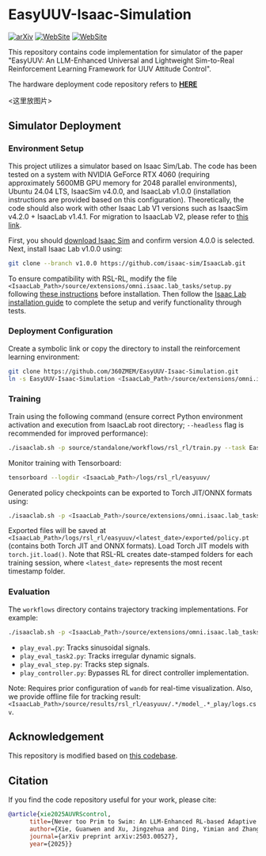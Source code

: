 # EasyUUV-Isaac-Simulation

[![arXiv](https://img.shields.io/badge/arXiv-2503.00527-b31b1b.svg)](https://arxiv.org/abs/2503.00527)  [![WebSite](https://img.shields.io/badge/Github_Page-Supp_Material-77DDFF.svg)](https://360zmem.github.io/AUV-RSControl/) [![WebSite](https://img.shields.io/github/last-commit/360ZMEM/AUV-RSControl-Code?color=green)](https://360zmem.github.io/AUV-RSControl-Code)

This repository contains code implementation for simulator of the paper "EasyUUV: An LLM-Enhanced Universal and Lightweight Sim-to-Real Reinforcement Learning Framework for UUV Attitude Control".

The hardware deployment code repository refers to [**HERE**](https://github.com/360ZMEM/EasyUUV-UUV-Deploy)

<这里放图片>

## Simulator Deployment

### Environment Setup

This project utilizes a simulator based on Isaac Sim/Lab. The code has been tested on a system with NVIDIA GeForce RTX 4060 (requiring approximately 5600MB GPU memory for 2048 parallel environments), Ubuntu 24.04 LTS, IsaacSim v4.0.0, and IsaacLab v1.0.0 (installation instructions are provided based on this configuration). Theoretically, the code should also work with other Isaac Lab V1 versions such as IsaacSim v4.2.0 + IsaacLab v1.4.1. For migration to IsaacLab V2, please refer to [this link](https://isaac-sim.github.io/IsaacLab/main/source/refs/migration.html).

First, you should [download Isaac Sim](https://docs.isaacsim.omniverse.nvidia.com/4.5.0/installation/download.html) and confirm version 4.0.0 is selected. Next, install Isaac Lab v1.0.0 using:

```bash
git clone --branch v1.0.0 https://github.com/isaac-sim/IsaacLab.git
```

To ensure compatibility with RSL-RL, modify the file `<IsaacLab_Path>/source/extensions/omni.isaac.lab_tasks/setup.py` following [these instructions](https://github.com/isaac-sim/IsaacLab/pull/1808/files/8af43cb048cdaa976c24a0f2b569ea9e45db533d) before installation. Then follow the [Isaac Lab installation guide](https://isaac-sim.github.io/IsaacLab/v1.4.1/source/setup/installation/binaries_installation.html) to complete the setup and verify functionality through tests.

### Deployment Configuration

Create a symbolic link or copy the directory to install the reinforcement learning environment:

```bash
git clone https://github.com/360ZMEM/EasyUUV-Isaac-Simulation.git
ln -s EasyUUV-Isaac-Simulation <IsaacLab_Path>/source/extensions/omni.isaac.lab_tasks/omni/isaac/lab_tasks/direct/easyuuv
```

### Training

Train using the following command (ensure correct Python environment activation and execution from IsaacLab root directory; `--headless` flag is recommended for improved performance):

```bash
./isaaclab.sh -p source/standalone/workflows/rsl_rl/train.py --task EasyUUV-Direct-v1 --num_envs 2048
```

Monitor training with Tensorboard:

```bash
tensorboard --logdir <IsaacLab_Path>/logs/rsl_rl/easyuuv/
```

Generated policy checkpoints can be exported to Torch JIT/ONNX formats using:

```bash
./isaaclab.sh -p <IsaacLab_Path>/source/extensions/omni.isaac.lab_tasks/omni/isaac/lab_tasks/direct/easyuuv/workflows/gen_policy.py
```

Exported files will be saved at `<IsaacLab_Path>/logs/rsl_rl/easyuuv/<latest_date>/exported/policy.pt` (contains both Torch JIT and ONNX formats). Load Torch JIT models with `torch.jit.load()`. Note that RSL-RL creates date-stamped folders for each training session, where `<latest_date>` represents the most recent timestamp folder.

### Evaluation

The `workflows` directory contains trajectory tracking implementations. For example:

```bash
./isaaclab.sh -p <IsaacLab_Path>/source/extensions/omni.isaac.lab_tasks/omni/isaac/lab_tasks/direct/easyuuv/workflows/play_eval_task1.py
```

- `play_eval.py`: Tracks sinusoidal signals.
- `play_eval_task2.py`: Tracks irregular dynamic signals.
- `play_eval_step.py`: Tracks step signals.
- `play_controller.py`: Bypasses RL for direct controller implementation.

Note: Requires prior configuration of `wandb` for real-time visualization. Also, we provide offline file for tracking result: `<IsaacLab_Path>/source/results/rsl_rl/easyuuv/.*/model_.*_play/logs.csv`.

## Acknowledgement

This repository is modified based on [this codebase](https://github.com/warplab/isaac-auv-env).

## Citation

If you find the code repository useful for your work, please cite:

```bibtex
@article{xie2025AUVRScontrol,
      title={Never too Prim to Swim: An LLM-Enhanced RL-based Adaptive S-Surface Controller for AUVs under Extre Sea Conditions},
      author={Xie, Guanwen and Xu, Jingzehua and Ding, Yimian and Zhang, Zhi and Zhang, Shuai and Li, Yi},
      journal={arXiv preprint arXiv:2503.00527},
      year={2025}}
```

